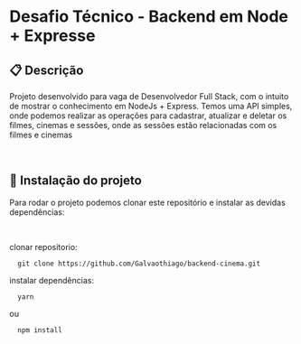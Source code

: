 <h1>Desafio Técnico - Backend em Node + Expresse</<h2>
<br />

<h2>📋 Descrição</h2>
<p>Projeto desenvolvido para vaga de Desenvolvedor Full Stack, com o intuito de mostrar o conhecimento em NodeJs + Express. 
Temos uma API simples, onde podemos realizar as operações para cadastrar, atualizar e deletar  os filmes, cinemas e sessões, 
onde as sessões estão relacionadas com os filmes e cinemas</p>
<br />

<h2>🔧 Instalação do projeto</h2>
<p>Para rodar o projeto podemos clonar este repositório e instalar as devidas dependências:</p>
<br />

clonar repositorio:
      
      git clone https://github.com/Galvaothiago/backend-cinema.git
      
instalar dependências:
      
      yarn
      
ou
      
      npm install
